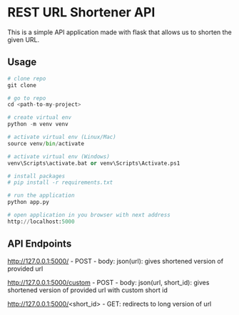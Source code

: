 # REST URL Shortener API

This is a simple API application made with flask that allows us to shorten the given URL.

## Usage

```python
# clone repo
git clone 

# go to repo
cd <path-to-my-project>

# create virtual env
python -m venv venv

# activate virtual env (Linux/Mac)
source venv/bin/activate

# activate virtual env (Windows)
venv\Scripts\activate.bat or venv\Scripts\Activate.ps1

# install packages
# pip install -r requirements.txt

# run the application
python app.py

# open application in you browser with next address
http://localhost:5000
```

## API Endpoints

http://127.0.0.1:5000/ - POST - body: json(url): gives shortened version of provided url

http://127.0.0.1:5000/custom - POST - body: json(url, short_id): gives shortened version of provided url with custom short id

http://127.0.0.1:5000/<short_id> - GET: redirects to long version of url


